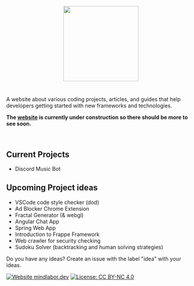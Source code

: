 


<div align="center">
  <p align="center">
    <a href="https://mindlabor.dev/"><img src="https://raw.githubusercontent.com/MindLabor/mindlabor.dev/master/assets/global/mindlabor/wgrad-bg-icon.png" height="200"></a>
  </p>
  <h1></h1>
</div>

A website about various coding projects, articles, and guides that help developers getting started with new frameworks and technologies.


**The [website](https://mindlabor.dev) is currently under construction so there should be more to see soon.**

 
&nbsp;
 

## Current Projects
* Discord Music Bot

## Upcoming Project ideas
* VSCode code style checker (dod)
* Ad Blocker Chrome Extension
* Fractal Generator (& webgl)
* Angular Chat App
* Spring Web App
* Introduction to Frappe Framework
* Web crawler for security checking
* Sudoku Solver (backtracking and human solving strategies)

Do you have any ideas? Create an issue with the label "idea" with your ideas.

[![Website mindlabor.dev](https://img.shields.io/website-up-down-green-red/http/mindlabor.dev.svg)](https://mindlabor.dev) [![License: CC BY-NC 4.0](https://img.shields.io/badge/License-CC%20BY--NC%204.0-lightgrey.svg)](https://creativecommons.org/licenses/by-nc/4.0/)
